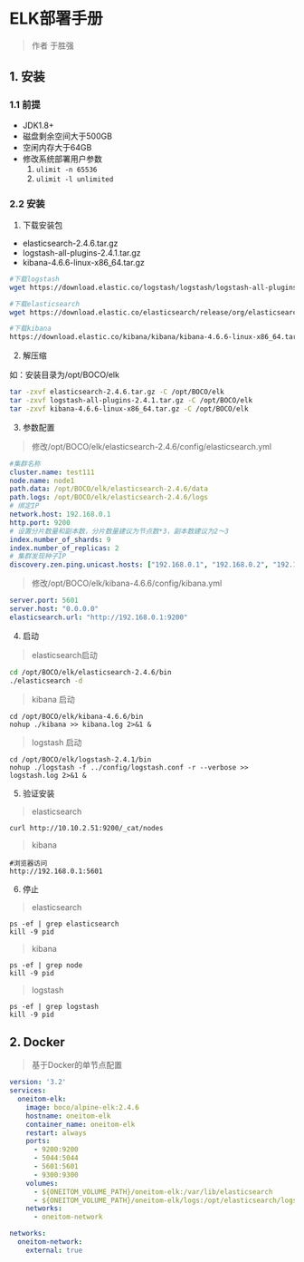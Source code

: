 # ELK部署手册

> 作者 于胜强

## 1. 安装

### 1.1 前提

* JDK1.8+
* 磁盘剩余空间大于500GB
* 空闲内存大于64GB
* 修改系统部署用户参数
  1. `ulimit -n 65536`
  2. `ulimit -l unlimited`

### 2.2 安装

1. 下载安装包

* elasticsearch-2.4.6.tar.gz
* logstash-all-plugins-2.4.1.tar.gz
* kibana-4.6.6-linux-x86_64.tar.gz

```bash
#下载logstash
wget https://download.elastic.co/logstash/logstash/logstash-all-plugins-2.4.1.tar.gz

#下载elasticsearch
wget https://download.elastic.co/elasticsearch/release/org/elasticsearch/distribution/tar/elasticsearch/2.4.6/elasticsearch-2.4.6.tar.gz

#下载kibana
https://download.elastic.co/kibana/kibana/kibana-4.6.6-linux-x86_64.tar.gz
```

2. 解压缩

如：安装目录为/opt/BOCO/elk

```bash
tar -zxvf elasticsearch-2.4.6.tar.gz -C /opt/BOCO/elk
tar -zxvf logstash-all-plugins-2.4.1.tar.gz -C /opt/BOCO/elk
tar -zxvf kibana-4.6.6-linux-x86_64.tar.gz -C /opt/BOCO/elk
```

3. 参数配置

> 修改/opt/BOCO/elk/elasticsearch-2.4.6/config/elasticsearch.yml

```yml
#集群名称
cluster.name: test111
node.name: node1
path.data: /opt/BOCO/elk/elasticsearch-2.4.6/data
path.logs: /opt/BOCO/elk/elasticsearch-2.4.6/logs
# 绑定IP
network.host: 192.168.0.1
http.port: 9200
# 设置分片数量和副本数，分片数量建议为节点数*3，副本数建议为2～3
index.number_of_shards: 9
index.number_of_replicas: 2
# 集群发现种子IP
discovery.zen.ping.unicast.hosts: ["192.168.0.1", "192.168.0.2", "192.168.0.3"]

```

> 修改/opt/BOCO/elk/kibana-4.6.6/config/kibana.yml

```yml
server.port: 5601
server.host: "0.0.0.0"
elasticsearch.url: "http://192.168.0.1:9200"
```

4. 启动

> elasticsearch启动
```bash
cd /opt/BOCO/elk/elasticsearch-2.4.6/bin
./elasticsearch -d
```

> kibana 启动
```shell
cd /opt/BOCO/elk/kibana-4.6.6/bin
nohup ./kibana >> kibana.log 2>&1 &
```
> logstash 启动

```shell
cd /opt/BOCO/elk/logstash-2.4.1/bin
nohup ./logstash -f ../config/logstash.conf -r --verbose >> logstash.log 2>&1 &
```
5. 验证安装

> elasticsearch

```shell
curl http://10.10.2.51:9200/_cat/nodes
```
> kibana

```shell
#浏览器访问
http://192.168.0.1:5601
```

6. 停止

> elasticsearch

```shell
ps -ef | grep elasticsearch
kill -9 pid
```

> kibana

```shell
ps -ef | grep node
kill -9 pid
```

> logstash

```shell
ps -ef | grep logstash
kill -9 pid
```

## 2. Docker

> 基于Docker的单节点配置

```yaml
version: '3.2'
services:
  oneitom-elk:
    image: boco/alpine-elk:2.4.6
    hostname: oneitom-elk
    container_name: oneitom-elk
    restart: always
    ports:
      - 9200:9200
      - 5044:5044
      - 5601:5601  
      - 9300:9300  
    volumes:
      - ${ONEITOM_VOLUME_PATH}/oneitom-elk:/var/lib/elasticsearch     
      - ${ONEITOM_VOLUME_PATH}/oneitom-elk/logs:/opt/elasticsearch/logs            
    networks:
      - oneitom-network         

networks:
  oneitom-network:
    external: true
```


